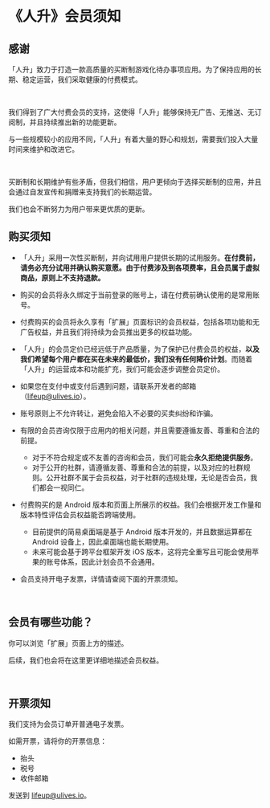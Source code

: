 # 《人升》会员须知

## 感谢

「人升」致力于打造一款高质量的买断制游戏化待办事项应用。为了保持应用的长期、稳定运营，我们采取健康的付费模式。

<br/>

我们得到了广大付费会员的支持，这使得「人升」能够保持无广告、无推送、无订阅制，并且持续推出新的功能更新。

与一些规模较小的应用不同，「人升」有着大量的野心和规划，需要我们投入大量时间来维护和改进它。

<br/>

买断制和长期维护有些矛盾，但我们相信，用户更倾向于选择买断制的应用，并且会通过自发宣传和捐赠来支持我们的长期运营。

我们也会不断努力为用户带来更优质的更新。



## 购买须知

- 「人升」采用一次性买断制，并向试用用户提供长期的试用服务。**在付费前，请务必充分试用并确认购买意愿。由于付费涉及到各项费率，且会员属于虚拟商品，原则上不支持退款。**

- 购买的会员将永久绑定于当前登录的账号上，请在付费前确认使用的是常用账号。
- 付费购买的会员将永久享有「扩展」页面标识的会员权益，包括各项功能和无广告权益，并且我们将持续为会员推出更多的权益功能。
- 「人升」的会员定价已经远低于产品质量，为了保护已付费会员的权益，**以及我们希望每个用户都在买在未来的最低价，我们没有任何降价计划**。而随着「人升」的运营成本和功能扩充，我们可能会逐步调整会员定价。
- 如果您在支付中或支付后遇到问题，请联系开发者的邮箱（lifeup@ulives.io）。
- 账号原则上不允许转让，避免会陷入不必要的买卖纠纷和诈骗。
- 有限的会员咨询仅限于应用内的相关问题，并且需要遵循友善、尊重和合法的前提。
  - 对于不符合规定或不友善的咨询和会员，我们可能会**永久拒绝提供服务**。
  - 对于公开的社群，请遵循友善、尊重和合法的前提，以及对应的社群规则。公开社群不属于会员权益，对于社群的违规处理，无论是否会员，我们都会一视同仁。
- 付费购买的是 Android 版本和页面上所展示的权益。我们会根据开发工作量和版本特性评估会员权益能否跨端使用。
  - 目前提供的简易桌面端是基于 Android 版本开发的，并且数据运算都在 Android 设备上，因此桌面端也能长期使用。
  - 未来可能会基于跨平台框架开发 iOS 版本，这将完全重写且可能会使用苹果的账号体系，因此计划会员不会通用。
- 会员支持开电子发票，详情请查阅下面的开票须知。

<br/>

## 会员有哪些功能？

你可以浏览「扩展」页面上方的描述。

后续，我们也会将在这里更详细地描述会员权益。

<br/>

## 开票须知

我们支持为会员订单开普通电子发票。

如需开票，请将你的开票信息：

- 抬头
- 税号
- 收件邮箱

发送到 lifeup@ulives.io。